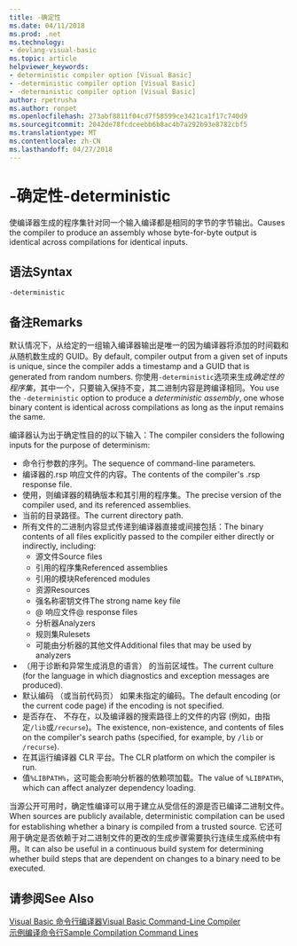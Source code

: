```yaml
---
title: -确定性
ms.date: 04/11/2018
ms.prod: .net
ms.technology:
- devlang-visual-basic
ms.topic: article
helpviewer_keywords:
- deterministic compiler option [Visual Basic]
- -deterministic compiler option [Visual Basic]
- -deterministic compiler option [Visual Basic]
author: rpetrusha
ms.author: ronpet
ms.openlocfilehash: 273abf8811f04cd7f58599ce3421ca1f17c740d9
ms.sourcegitcommit: 2042de78fcdceebb6b8ac4b7a292b93e8782cbf5
ms.translationtype: MT
ms.contentlocale: zh-CN
ms.lasthandoff: 04/27/2018
---
```

# <a name="-deterministic"></a><span data-ttu-id="60f15-102">-确定性</span><span class="sxs-lookup"><span data-stu-id="60f15-102">-deterministic</span></span>

<span data-ttu-id="60f15-103">使编译器生成的程序集针对同一个输入编译都是相同的字节的字节输出。</span><span class="sxs-lookup"><span data-stu-id="60f15-103">Causes the compiler to produce an assembly whose byte-for-byte output is identical across compilations for identical inputs.</span></span> 

## <a name="syntax"></a><span data-ttu-id="60f15-104">语法</span><span class="sxs-lookup"><span data-stu-id="60f15-104">Syntax</span></span>

```
-deterministic
```

## <a name="remarks"></a><span data-ttu-id="60f15-105">备注</span><span class="sxs-lookup"><span data-stu-id="60f15-105">Remarks</span></span>

<span data-ttu-id="60f15-106">默认情况下，从给定的一组输入编译器输出是唯一的因为编译器将添加的时间戳和从随机数生成的 GUID。</span><span class="sxs-lookup"><span data-stu-id="60f15-106">By default, compiler output from a given set of inputs is unique, since the compiler adds a timestamp and a GUID that is generated from random numbers.</span></span> <span data-ttu-id="60f15-107">你使用`-deterministic`选项来生成*确定性的程序集*，其中一个，只要输入保持不变，其二进制内容是跨编译相同。</span><span class="sxs-lookup"><span data-stu-id="60f15-107">You use the `-deterministic` option to produce a *deterministic assembly*, one whose binary content is identical across compilations as long as the input remains the same.</span></span>

<span data-ttu-id="60f15-108">编译器认为出于确定性目的的以下输入：</span><span class="sxs-lookup"><span data-stu-id="60f15-108">The compiler considers the following inputs for the purpose of determinism:</span></span>

- <span data-ttu-id="60f15-109">命令行参数的序列。</span><span class="sxs-lookup"><span data-stu-id="60f15-109">The sequence of command-line parameters.</span></span>
- <span data-ttu-id="60f15-110">编译器的.rsp 响应文件的内容。</span><span class="sxs-lookup"><span data-stu-id="60f15-110">The contents of the compiler's .rsp response file.</span></span>
- <span data-ttu-id="60f15-111">使用，则编译器的精确版本和其引用的程序集。</span><span class="sxs-lookup"><span data-stu-id="60f15-111">The precise version of the compiler used, and its referenced assemblies.</span></span>
- <span data-ttu-id="60f15-112">当前的目录路径。</span><span class="sxs-lookup"><span data-stu-id="60f15-112">The current directory path.</span></span>
- <span data-ttu-id="60f15-113">所有文件的二进制内容显式传递到编译器直接或间接包括：</span><span class="sxs-lookup"><span data-stu-id="60f15-113">The binary contents of all files explicitly passed to the compiler either directly or indirectly, including:</span></span> 
    - <span data-ttu-id="60f15-114">源文件</span><span class="sxs-lookup"><span data-stu-id="60f15-114">Source files</span></span>
    - <span data-ttu-id="60f15-115">引用的程序集</span><span class="sxs-lookup"><span data-stu-id="60f15-115">Referenced assemblies</span></span>
    - <span data-ttu-id="60f15-116">引用的模块</span><span class="sxs-lookup"><span data-stu-id="60f15-116">Referenced modules</span></span>
    - <span data-ttu-id="60f15-117">资源</span><span class="sxs-lookup"><span data-stu-id="60f15-117">Resources</span></span>
    - <span data-ttu-id="60f15-118">强名称密钥文件</span><span class="sxs-lookup"><span data-stu-id="60f15-118">The strong name key file</span></span>
    - <span data-ttu-id="60f15-119">@ 响应文件</span><span class="sxs-lookup"><span data-stu-id="60f15-119">@ response files</span></span>
    - <span data-ttu-id="60f15-120">分析器</span><span class="sxs-lookup"><span data-stu-id="60f15-120">Analyzers</span></span>
    - <span data-ttu-id="60f15-121">规则集</span><span class="sxs-lookup"><span data-stu-id="60f15-121">Rulesets</span></span>
    - <span data-ttu-id="60f15-122">可能由分析器的其他文件</span><span class="sxs-lookup"><span data-stu-id="60f15-122">Additional files that may be used by analyzers</span></span>
- <span data-ttu-id="60f15-123">（用于诊断和异常生成消息的语言） 的当前区域性。</span><span class="sxs-lookup"><span data-stu-id="60f15-123">The current culture (for the language in which diagnostics and exception messages are produced).</span></span>
- <span data-ttu-id="60f15-124">默认编码 （或当前代码页） 如果未指定的编码。</span><span class="sxs-lookup"><span data-stu-id="60f15-124">The default encoding (or the current code page) if the encoding is not specified.</span></span>
- <span data-ttu-id="60f15-125">是否存在、 不存在，以及编译器的搜索路径上的文件的内容 (例如，由指定`/lib`或`/recurse`)。</span><span class="sxs-lookup"><span data-stu-id="60f15-125">The existence, non-existence, and contents of files on the compiler's search paths (specified, for example, by `/lib` or `/recurse`).</span></span>
- <span data-ttu-id="60f15-126">在其运行编译器 CLR 平台。</span><span class="sxs-lookup"><span data-stu-id="60f15-126">The CLR platform on which the compiler is run.</span></span>
- <span data-ttu-id="60f15-127">值`%LIBPATH%`，这可能会影响分析器的依赖项加载。</span><span class="sxs-lookup"><span data-stu-id="60f15-127">The value of `%LIBPATH%`, which can affect analyzer dependency loading.</span></span>

<span data-ttu-id="60f15-128">当源公开可用时，确定性编译可以用于建立从受信任的源是否已编译二进制文件。</span><span class="sxs-lookup"><span data-stu-id="60f15-128">When sources are publicly available, deterministic compilation can be used for establishing whether a binary is compiled from a trusted source.</span></span> <span data-ttu-id="60f15-129">它还可用于确定是否依赖于对二进制文件的更改的生成步骤需要执行连续生成系统中有用。</span><span class="sxs-lookup"><span data-stu-id="60f15-129">It can also be useful in a continuous build system for determining whether build steps that are dependent on changes to a binary need to be executed.</span></span> 

## <a name="see-also"></a><span data-ttu-id="60f15-130">请参阅</span><span class="sxs-lookup"><span data-stu-id="60f15-130">See Also</span></span>
[<span data-ttu-id="60f15-131">Visual Basic 命令行编译器</span><span class="sxs-lookup"><span data-stu-id="60f15-131">Visual Basic Command-Line Compiler</span></span>](../../../visual-basic/reference/command-line-compiler/index.md)  
[<span data-ttu-id="60f15-132">示例编译命令行</span><span class="sxs-lookup"><span data-stu-id="60f15-132">Sample Compilation Command Lines</span></span>](../../../visual-basic/reference/command-line-compiler/sample-compilation-command-lines.md)
